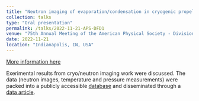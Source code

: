 ```yaml
---
title: "Neutron imaging of evaporation/condensation in cryogenic propellants: an accommodation coefficient study"
collection: talks
type: "Oral presentation"
permalink: /talks/2022-11-21-APS-DFD1
venue: "75th Annual Meeting of the American Physical Society - Division of Fluid Dynamics (APS DFD)"
date: 2022-11-21
location: "Indianapolis, IN, USA"
---
```


[More information here](https://meetings.aps.org/Meeting/DFD22/Session/Z20.1)

Exerimental results from cryo/neutron imaging work were discussed. The data (neutron images, temperature and pressure measurements) were packed into a publicly accessible [database](https://data.mendeley.com/datasets/z5zc7kk76g/2) and disseminated through a [data article](https://kishanbellur.github.io/publication/bellur_2022a). 
